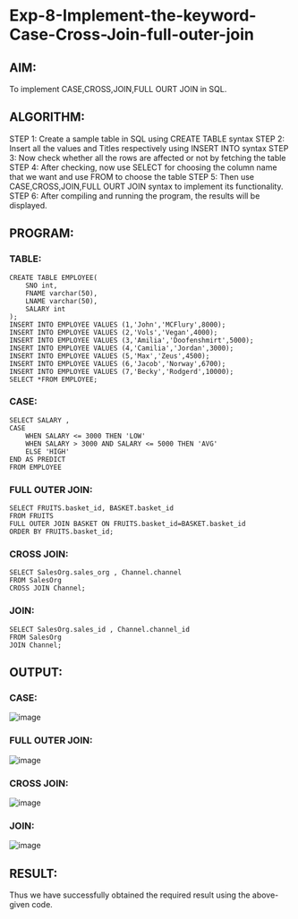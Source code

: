 # Exp-8-Implement-the-keyword-Case-Cross-Join-full-outer-join
## AIM:
To implement CASE,CROSS,JOIN,FULL OURT JOIN in SQL.
## ALGORITHM:
STEP 1: Create a sample table in SQL using CREATE TABLE syntax
STEP 2: Insert all the values and Titles respectively using INSERT INTO syntax
STEP 3: Now check whether all the rows are affected or not by fetching the table
STEP 4: After checking, now use SELECT for choosing the column name that we want and use FROM to choose the table
STEP 5: Then use CASE,CROSS,JOIN,FULL OURT JOIN syntax to implement its functionality.
STEP 6: After compiling and running the program, the results will be displayed.
## PROGRAM:
### TABLE:
~~~
CREATE TABLE EMPLOYEE(
 	SNO int,
	FNAME varchar(50),
  	LNAME varchar(50),
	SALARY int
);
INSERT INTO EMPLOYEE VALUES (1,'John','MCFlury',8000);
INSERT INTO EMPLOYEE VALUES (2,'Vols','Vegan',4000);
INSERT INTO EMPLOYEE VALUES (3,'Amilia','Doofenshmirt',5000);
INSERT INTO EMPLOYEE VALUES (4,'Camilia','Jordan',3000);
INSERT INTO EMPLOYEE VALUES (5,'Max','Zeus',4500);
INSERT INTO EMPLOYEE VALUES (6,'Jacob','Norway',6700);
INSERT INTO EMPLOYEE VALUES (7,'Becky','Rodgerd',10000);
SELECT *FROM EMPLOYEE;
~~~
### CASE:
~~~
SELECT SALARY ,
CASE
	WHEN SALARY <= 3000 THEN 'LOW'
    WHEN SALARY > 3000 AND SALARY <= 5000 THEN 'AVG'
    ELSE 'HIGH'
END AS PREDICT
FROM EMPLOYEE
~~~
### FULL OUTER JOIN:
~~~
SELECT FRUITS.basket_id, BASKET.basket_id
FROM FRUITS
FULL OUTER JOIN BASKET ON FRUITS.basket_id=BASKET.basket_id
ORDER BY FRUITS.basket_id;
~~~
### CROSS JOIN:
~~~
SELECT SalesOrg.sales_org , Channel.channel
FROM SalesOrg
CROSS JOIN Channel;
~~~
### JOIN:
~~~
SELECT SalesOrg.sales_id , Channel.channel_id
FROM SalesOrg
JOIN Channel;
~~~
## OUTPUT:
### CASE:
![image](https://github.com/SdMdZahi7/Exp-8-Implement-the-keyword-Case-Cross-Join-full-outer-join/assets/94187572/e5dcc9fe-a504-463d-b4e5-70e3185e5ae1)

### FULL OUTER JOIN:
![image](https://github.com/SdMdZahi7/Exp-8-Implement-the-keyword-Case-Cross-Join-full-outer-join/assets/94187572/5e2b4fb5-40a4-4d0a-abeb-eaab4defad98)
### CROSS JOIN:
![image](https://github.com/SdMdZahi7/Exp-8-Implement-the-keyword-Case-Cross-Join-full-outer-join/assets/94187572/eb4af97b-2b12-436e-b9a5-399a6b48aaff)
### JOIN:
![image](https://github.com/SdMdZahi7/Exp-8-Implement-the-keyword-Case-Cross-Join-full-outer-join/assets/94187572/ccf6d6c7-3f05-4ee5-8f51-6717eef10375)

## RESULT:
Thus we have successfully obtained the required result using the above-given code.
